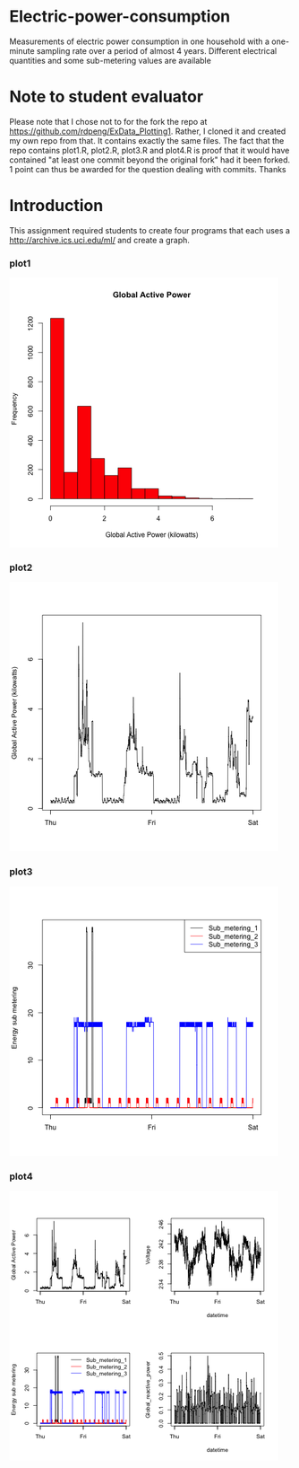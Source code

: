 # Electric-power-consumption
Measurements of electric power consumption in one household with a one-minute sampling rate over a period of almost 4 years. Different electrical quantities and some sub-metering values are available

# Note to student evaluator
Please note that I chose not to for the fork the repo at https://github.com/rdpeng/ExData_Plotting1. Rather, I cloned it and created my own repo from that. It contains exactly the same files. The fact that the repo contains plot1.R, plot2.R, plot3.R and plot4.R is proof that it would have contained "at least one commit beyond the original fork" had it been forked. 1 point can thus be awarded for the question dealing with commits. Thanks

# Introduction
This assignment required students to create four programs that each uses a http://archive.ics.uci.edu/ml/ and create a graph.

### plot1
<img src="plot1.png">

### plot2
<img src="plot2.png">

### plot3
<img src="plot3.png">

### plot4
<img src="plot4.png">
